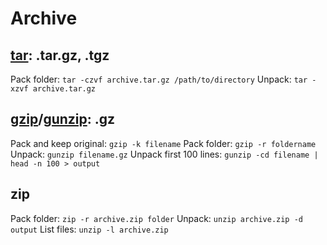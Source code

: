 # Archive

## [tar](http://www.howtogeek.com/248780/how-to-compress-and-extract-files-using-the-tar-command-on-linux/): .tar.gz, .tgz
Pack folder: `tar -czvf archive.tar.gz /path/to/directory`
Unpack: `tar -xzvf archive.tar.gz`

## [gzip](https://www.lifewire.com/example-uses-of-the-linux-gzip-command-4078675)/[gunzip](https://www.lifewire.com/example-uses-of-the-gunzip-command-4081346): .gz
Pack and keep original: `gzip -k filename`
Pack folder: `gzip -r foldername`
Unpack: `gunzip filename.gz`
Unpack first 100 lines: `gunzip -cd filename | head -n 100 > output`

## zip
Pack folder: `zip -r archive.zip folder`
Unpack: `unzip archive.zip -d output`
List files: `unzip -l archive.zip`
